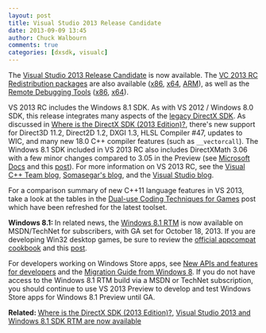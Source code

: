 ```yaml
---
layout: post
title: Visual Studio 2013 Release Candidate
date: 2013-09-09 13:45
author: Chuck Walbourn
comments: true
categories: [dxsdk, visualc]
---
```

The <a href="http://go.microsoft.com/fwlink/?LinkId=306566">Visual Studio 2013 Release Candidate</a> is now available. The <a href="http://www.microsoft.com/en-us/download/details.aspx?id=40007">VC 2013 RC Redistribution packages</a> are also available (<a href="http://go.microsoft.com/fwlink/?LinkId=313517">x86</a>, <a href="http://go.microsoft.com/fwlink/?LinkId=313518">x64</a>, <a href="http://go.microsoft.com/fwlink/?LinkId=313519">ARM</a>), as well as the <a href="http://www.microsoft.com/en-us/download/details.aspx?id=39985">Remote Debugging Tools</a> (<a href="http://go.microsoft.com/fwlink/?LinkId=313511">x86</a>, <a href="http://go.microsoft.com/fwlink/?LinkId=313512">x64</a>).
<!--more-->

VS 2013 RC includes the Windows 8.1 SDK. As with VS 2012 / Windows 8.0 SDK, this release integrates many aspects of the <a href="http://msdn.microsoft.com/en-us/library/windows/desktop/ee663275.aspx">legacy DirectX SDK</a>. As discussed in <a href="https://walbourn.github.io/where-is-the-directx-sdk-2013-edition/">Where is the DirectX SDK (2013 Edition)?</a>, there's new support for Direct3D 11.2, Direct2D 1.2, DXGI 1.3, HLSL Compiler #47, updates to WIC, and many new 18.0 C++ compiler features (such as ``__vectorcall``). The Windows 8.1 SDK included in VS 2013 RC also includes DirectXMath 3.06 with a few minor changes compared to 3.05 in the Preview (see <a href="https://docs.microsoft.com/en-us/windows/desktop/dxmath/pg-xnamath-whatsnew">Microsoft Docs</a> and this <a href="https://walbourn.github.io/known-issues-directxmath-3-03/">post</a>). For more information on VS 2013 RC, see the <a href="https://blogs.msdn.microsoft.com/vcblog/2013/09/09/visual-studio-2013-rc-now-available/">Visual C++ Team blog</a>, <a href="https://devblogs.microsoft.com/somasegar/announcing-the-visual-studio-2013-release-candidate/">Somasegar's blog</a>, and the <a href="https://devblogs.microsoft.com/visualstudio/visual-studio-2013-rc-available-now/">Visual Studio blog</a>.

For a comparison summary of new C++11 language features in VS 2013, take a look at the tables in the <a href="https://walbourn.github.io/dual-use-coding-techniques-for-games/">Dual-use Coding Techniques for Games</a> post which have been refreshed for the latest toolset.

<strong>Windows 8.1: </strong>In related news, the <a href="https://blogs.msdn.microsoft.com/stevengu/2013/09/08/download-windows-8-1-rtm-visual-studio-2013-rc-and-windows-server-2012-r2-rtm-today/">Windows 8.1 RTM</a> is now available on MSDN/TechNet for subscribers, with GA set for October 18, 2013. If you are developing Win32 desktop games, be sure to review the <a href="https://docs.microsoft.com/en-us/windows/desktop/w8cookbook/windows-8-and-windows-server-8-compatibility-cookbook-portal">official appcompat cookbook</a> and this <a href="https://walbourn.github.io/desktop-games-on-windows-8-x">post</a>.

For developers working on Windows Store apps, see <a href="http://go.microsoft.com/fwlink/p/?LinkID=298951">New APIs and features for developers</a> and the <a href="http://go.microsoft.com/fwlink/?LinkID=304117">Migration Guide from Windows 8</a>. If you do not have access to the Windows 8.1 RTM build via a MSDN or TechNet subscription, you should continue to use VS 2013 Preview to develop and test Windows Store apps for Windows 8.1 Preview until GA.

<strong>Related: </strong><a href="https://walbourn.github.io/where-is-the-directx-sdk-2013-edition/">Where is the DirectX SDK (2013 Edition)?</a>, <a href="https://walbourn.github.io/visual-studio-2013-and-windows-8-1-sdk-rtm-are-now-available/">Visual Studio 2013 and Windows 8.1 SDK RTM are now available</a>
